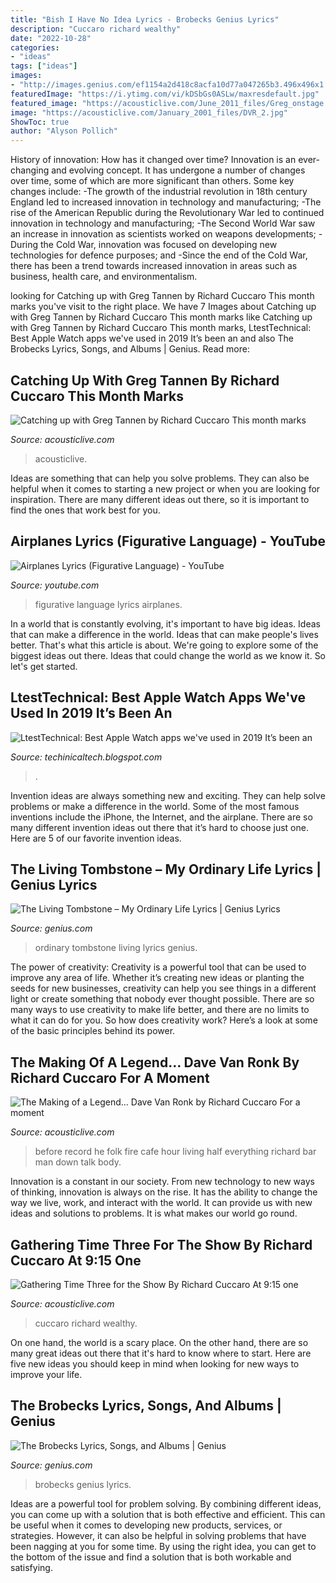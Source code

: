 ```yaml
---
title: "Bish I Have No Idea Lyrics - Brobecks Genius Lyrics"
description: "Cuccaro richard wealthy"
date: "2022-10-28"
categories:
- "ideas"
tags: ["ideas"]
images:
- "http://images.genius.com/ef1154a2d418c8acfa10d77a047265b3.496x496x1.jpg"
featuredImage: "https://i.ytimg.com/vi/kDSbGs0ASLw/maxresdefault.jpg"
featured_image: "https://acousticlive.com/June_2011_files/Greg_onstage.jpg"
image: "https://acousticlive.com/January_2001_files/DVR_2.jpg"
ShowToc: true
author: "Alyson Pollich"
---
```



History of innovation: How has it changed over time?
Innovation is an ever-changing and evolving concept. It has undergone a number of changes over time, some of which are more significant than others. 
Some key changes include: 
-The growth of the industrial revolution in 18th century England led to increased innovation in technology and manufacturing; 
-The rise of the American Republic during the Revolutionary War led to continued innovation in technology and manufacturing; 
-The Second World War saw an increase in innovation as scientists worked on weapons developments; 
-During the Cold War, innovation was focused on developing new technologies for defence purposes; and 
-Since the end of the Cold War, there has been a trend towards increased innovation in areas such as business, health care, and environmentalism.

	

		
looking for Catching up with Greg Tannen by Richard Cuccaro This month marks you've visit to the right place. We have 7 Images about Catching up with Greg Tannen by Richard Cuccaro This month marks like Catching up with Greg Tannen by Richard Cuccaro This month marks, LtestTechnical: Best Apple Watch apps we&#039;ve used in 2019 It’s been an and also The Brobecks Lyrics, Songs, and Albums | Genius. Read more:
		
    
## Catching Up With Greg Tannen By Richard Cuccaro This Month Marks

<img loading=lazy src="https://acousticlive.com/June_2011_files/Greg_onstage.jpg" onerror="this.onerror=null;this.src='https://tse1.mm.bing.net/th?id=OIP.5ZsqQQIqhUNOHarZQ6REugAAAA&amp;pid=15.1';" alt="Catching up with Greg Tannen by Richard Cuccaro This month marks">

_Source: acousticlive.com_

>acousticlive. 

	

Ideas are something that can help you solve problems. They can also be helpful when it comes to starting a new project or when you are looking for inspiration. There are many different ideas out there, so it is important to find the ones that work best for you.

    
## Airplanes Lyrics (Figurative Language) - YouTube

<img loading=lazy src="https://i.ytimg.com/vi/kDSbGs0ASLw/maxresdefault.jpg" onerror="this.onerror=null;this.src='https://tse3.mm.bing.net/th?id=OIP.pNhQFfH317WtZ2aHurFkuwHaEK&amp;pid=15.1';" alt="Airplanes Lyrics (Figurative Language) - YouTube">

_Source: youtube.com_

>figurative language lyrics airplanes. 

	

In a world that is constantly evolving, it's important to have big ideas. Ideas that can make a difference in the world. Ideas that can make people's lives better. That's what this article is about. We're going to explore some of the biggest ideas out there. Ideas that could change the world as we know it. So let's get started.

    
## LtestTechnical: Best Apple Watch Apps We&#039;ve Used In 2019 It’s Been An

<img loading=lazy src="https://lh5.googleusercontent.com/proxy/ySrKQaYjS9gyxh2LConac_MYYrkvyv99GhyQxVgDM9BghxFyJWdhKaaCnlq7_YRFvAjaE0W3Xm9NYb787dQylNm0D_PfdJZh3_w3sNhGYA=w1200-h630-p-k-no-nu" onerror="this.onerror=null;this.src='https://tse2.mm.bing.net/th?id=OIP.RpA6hGS32hc2VIVNEvtmXwHaEK&amp;pid=15.1';" alt="LtestTechnical: Best Apple Watch apps we&#039;ve used in 2019 It’s been an">

_Source: techinicaltech.blogspot.com_

>. 

	

Invention ideas are always something new and exciting. They can help solve problems or make a difference in the world. Some of the most famous inventions include the iPhone, the Internet, and the airplane. There are so many different invention ideas out there that it’s hard to choose just one. Here are 5 of our favorite invention ideas.

    
## The Living Tombstone – My Ordinary Life Lyrics | Genius Lyrics

<img loading=lazy src="https://images.genius.com/7da1255ecab04ec04c81a3b7d47091e6.1000x515x1.jpg" onerror="this.onerror=null;this.src='https://tse4.mm.bing.net/th?id=OIP.Qo1WSyG8GvdfpAzKv8mdKwHaD0&amp;pid=15.1';" alt="The Living Tombstone – My Ordinary Life Lyrics | Genius Lyrics">

_Source: genius.com_

>ordinary tombstone living lyrics genius. 

	

The power of creativity:
Creativity is a powerful tool that can be used to improve any area of life. Whether it’s creating new ideas or planting the seeds for new businesses, creativity can help you see things in a different light or create something that nobody ever thought possible. There are so many ways to use creativity to make life better, and there are no limits to what it can do for you. So how does creativity work? Here’s a look at some of the basic principles behind its power.

    
## The Making Of A Legend… Dave Van Ronk By Richard Cuccaro For A Moment

<img loading=lazy src="https://acousticlive.com/January_2001_files/DVR_2.jpg" onerror="this.onerror=null;this.src='https://tse4.mm.bing.net/th?id=OIP.KWh9CNQunGiScuuQy_yKeAHaDF&amp;pid=15.1';" alt="The Making of a Legend… Dave Van Ronk by Richard Cuccaro For a moment">

_Source: acousticlive.com_

>before record he folk fire cafe hour living half everything richard bar man down talk body. 

	

Innovation is a constant in our society. From new technology to new ways of thinking, innovation is always on the rise. It has the ability to change the way we live, work, and interact with the world. It can provide us with new ideas and solutions to problems. It is what makes our world go round.

    
## Gathering Time Three For The Show By Richard Cuccaro At 9:15 One

<img loading=lazy src="https://acousticlive.com/March_2012_files/GatheringTimeStageCurt.jpg" onerror="this.onerror=null;this.src='https://tse2.mm.bing.net/th?id=OIP.4N8OZNcYfciyBxyB_1fDjwHaHa&amp;pid=15.1';" alt="Gathering Time Three for the Show By Richard Cuccaro At 9:15 one">

_Source: acousticlive.com_

>cuccaro richard wealthy. 

	

On one hand, the world is a scary place. On the other hand, there are so many great ideas out there that it's hard to know where to start. Here are five new ideas you should keep in mind when looking for new ways to improve your life.

    
## The Brobecks Lyrics, Songs, And Albums | Genius

<img loading=lazy src="http://images.genius.com/ef1154a2d418c8acfa10d77a047265b3.496x496x1.jpg" onerror="this.onerror=null;this.src='https://tse3.mm.bing.net/th?id=OIP.c6Nn3cDkMJE2V0YJE05yjQHaHa&amp;pid=15.1';" alt="The Brobecks Lyrics, Songs, and Albums | Genius">

_Source: genius.com_

>brobecks genius lyrics. 

	

Ideas are a powerful tool for problem solving. By combining different ideas, you can come up with a solution that is both effective and efficient. This can be useful when it comes to developing new products, services, or strategies. However, it can also be helpful in solving problems that have been nagging at you for some time. By using the right idea, you can get to the bottom of the issue and find a solution that is both workable and satisfying.

